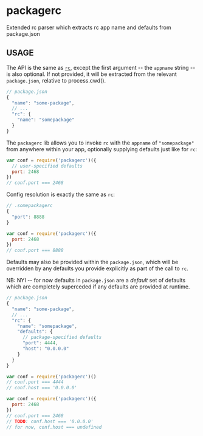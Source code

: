 # packagerc

Extended rc parser which extracts rc app name and defaults from package.json

## USAGE

The API is the same as [`rc`](https://github.com/dominictarr/rc), except the first argument -- the `appname` string -- is also optional. If not provided, it will be extracted from the relevant `package.json`, relative to process.cwd().

```js
// package.json
{
  "name": "some-package",
  // ...
  "rc": {
    "name": "somepackage"
  }
}
```

The `packagerc` lib allows you to invoke `rc` with the `appname` of `"somepackage"` from anywhere within your app, optionally supplying defaults just like for `rc`:

```js
var conf = require('packagerc')({
  // user-specified defaults
  port: 2468
})
// conf.port === 2468
```

Config resolution is exactly the same as `rc`:

```js
// .somepackagerc
{
  "port": 8888
}

var conf = require('packagerc')({
  port: 2468
})
// conf.port === 8888
```

Defaults may also be provided within the `package.json`, which will be overridden by any defaults you provide explicitly as part of the call to `rc`.

NB: NYI -- for now defaults in `package.json` are a *default* set of defaults which are completely superceded if any defaults are provided at runtime.

```js
// package.json
{
  "name": "some-package",
  // ...
  "rc": {
    "name": "somepackage",
    "defaults": {
      // package-specified defaults
      "port": 4444,
      "host": "0.0.0.0"
    }
  }
}

var conf = require('packagerc')()
// conf.port === 4444
// conf.host === '0.0.0.0'

var conf = require('packagerc')({
  port: 2468
})
// conf.port === 2468
// TODO: conf.host === '0.0.0.0'
// for now, conf.host === undefined
```
